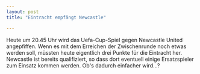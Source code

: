 ```yaml
---
layout: post
title: "Eintracht empfängt Newcastle"

---
```


Heute um 20.45 Uhr wird das Uefa-Cup-Spiel gegen Newcastle United angepfiffen. Wenn es mit dem Erreichen der Zwischenrunde noch etwas werden soll, müssten heute eigentlich drei Punkte für die Eintracht her. Newcastle ist bereits qualifiziert, so dass dort eventuell einige Ersatzspieler zum Einsatz kommen werden. Ob's dadurch einfacher wird...?



